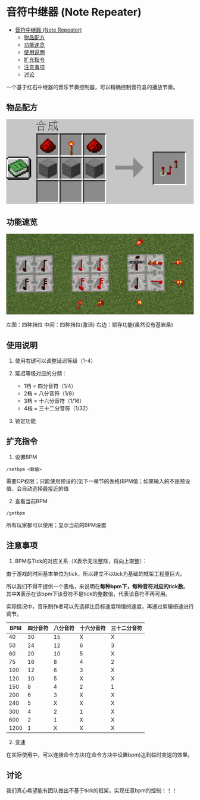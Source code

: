 # 音符中继器 (Note Repeater)

- [音符中继器 (Note Repeater)](#音符中继器-note-repeater)
  - [物品配方](#物品配方)
  - [功能速览](#功能速览)
  - [使用说明](#使用说明)
  - [扩充指令](#扩充指令)
  - [注意事项](#注意事项)
  - [讨论](#讨论)


一个基于红石中继器的音乐节奏控制器，可以精确控制音符盒的播放节奏。

## 物品配方

![recipe](https://github.com/wwl-ww/note-repeater/raw/main/assets/recipe.png "recipe")

## 功能速览
![diagram](https://github.com/wwl-ww/note-repeater/raw/main/assets/diagram.png "diagram")

左图：四种挡位
中间：四种挡位(激活)
右边：锁存功能(虽然没有基岩条)


## 使用说明
1. 使用右键可以调整延迟等级（1-4）

2. 延迟等级对应的分频：
   - 1档 = 四分音符（1/4）
   - 2档 = 八分音符（1/8）
   - 3档 = 十六分音符（1/16）
   - 4档 = 三十二分音符（1/32）

3. 锁定功能

## 扩充指令

1. 设置BPM
```
/setbpm <数值>
```
需要OP权限；只能使用预设的(见下一章节的表格)BPM值；如果输入的不是预设值，会自动选择最接近的值

2. 查看当前BPM
```
/getbpm
```
所有玩家都可以使用；显示当前的BPM设置 

## 注意事项

1. BPM与Tick的对应关系（X表示无法整除，将向上取整）：

由于游戏的时间基本单位为tick，所以建立不以tick为基础的框架工程量巨大。

所以我们不得不提供一个表格，来说明在**每种bpm下，每种音符对应的tick数**。
其中**X**表示在该bpm下该音符不是tick的整数倍，代表该音符不再可用。

实际情况中，音乐制作者可以先选择比目标速度稍慢的速度，再通过剪辑倍速进行调节。

| BPM | 四分音符 | 八分音符 | 十六分音符 | 三十二分音符 |
|-----|---------|----------|------------|-------------|
| 40  | 30      | 15       | X          | X           |
| 50  | 24      | 12       | 6          | 3           |
| 60  | 20      | 10       | 5          | X           |
| 75  | 16      | 8        | 4          | 2           |
| 100 | 12      | 6        | 3          | X           |
| 120 | 10      | 5        | X          | X           |
| 150 | 8       | 4        | 2          | 1           |
| 200 | 6       | 3        | X          | X           |
| 240 | 5       | X        | X          | X           |
| 300 | 4       | 2        | 1          | X           |
| 600 | 2       | 1        | X          | X           |
| 1200| 1       | X        | X          | X           |


2. 变速

在实际使用中，可以连接命令方块(在命令方块中设置bpm)达到临时变速的效果。

## 讨论
我们真心希望能有团队做出不基于tick的框架，实现任意bpm的控制！！！
